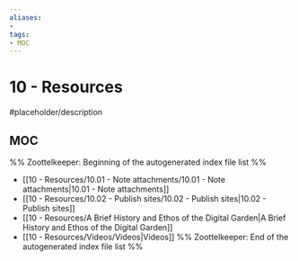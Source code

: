 ```yaml
---
aliases:
- 
tags:
- MOC
---
```


# 10 - Resources

#placeholder/description 

## MOC

%% Zoottelkeeper: Beginning of the autogenerated index file list  %%
-  [[10 - Resources/10.01 - Note attachments/10.01 - Note attachments|10.01 - Note attachments]]
-  [[10 - Resources/10.02 - Publish sites/10.02 - Publish sites|10.02 - Publish sites]]
-  [[10 - Resources/A Brief History and Ethos of the Digital Garden|A Brief History and Ethos of the Digital Garden]]
-  [[10 - Resources/Videos/Videos|Videos]]
%% Zoottelkeeper: End of the autogenerated index file list  %%